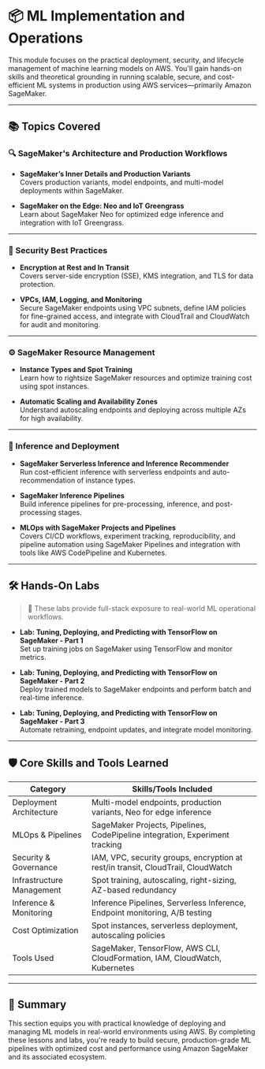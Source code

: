 # 📦 ML Implementation and Operations

This module focuses on the practical deployment, security, and lifecycle management of machine learning models on AWS. You'll gain hands-on skills and theoretical grounding in running scalable, secure, and cost-efficient ML systems in production using AWS services—primarily Amazon SageMaker.

---

## 📚 Topics Covered

### 🔍 SageMaker's Architecture and Production Workflows
- **SageMaker’s Inner Details and Production Variants**  
  Covers production variants, model endpoints, and multi-model deployments within SageMaker.
  
- **SageMaker on the Edge: Neo and IoT Greengrass**  
  Learn about SageMaker Neo for optimized edge inference and integration with IoT Greengrass.

---

### 🔐 Security Best Practices
- **Encryption at Rest and In Transit**  
  Covers server-side encryption (SSE), KMS integration, and TLS for data protection.

- **VPCs, IAM, Logging, and Monitoring**  
  Secure SageMaker endpoints using VPC subnets, define IAM policies for fine-grained access, and integrate with CloudTrail and CloudWatch for audit and monitoring.

---

### ⚙️ SageMaker Resource Management
- **Instance Types and Spot Training**  
  Learn how to rightsize SageMaker resources and optimize training cost using spot instances.

- **Automatic Scaling and Availability Zones**  
  Understand autoscaling endpoints and deploying across multiple AZs for high availability.

---

### 🚀 Inference and Deployment
- **SageMaker Serverless Inference and Inference Recommender**  
  Run cost-efficient inference with serverless endpoints and auto-recommendation of instance types.

- **SageMaker Inference Pipelines**  
  Build inference pipelines for pre-processing, inference, and post-processing stages.

- **MLOps with SageMaker Projects and Pipelines**  
  Covers CI/CD workflows, experiment tracking, reproducibility, and pipeline automation using SageMaker Pipelines and integration with tools like AWS CodePipeline and Kubernetes.

---

## 🛠️ Hands-On Labs

> 🔬 These labs provide full-stack exposure to real-world ML operational workflows.

- **Lab: Tuning, Deploying, and Predicting with TensorFlow on SageMaker - Part 1**  
  Set up training jobs on SageMaker using TensorFlow and monitor metrics.

- **Lab: Tuning, Deploying, and Predicting with TensorFlow on SageMaker - Part 2**  
  Deploy trained models to SageMaker endpoints and perform batch and real-time inference.

- **Lab: Tuning, Deploying, and Predicting with TensorFlow on SageMaker - Part 3**  
  Automate retraining, endpoint updates, and integrate model monitoring.

---

## 🛡️ Core Skills and Tools Learned

| Category                    | Skills/Tools Included                                                                 |
|-----------------------------|----------------------------------------------------------------------------------------|
| Deployment Architecture     | Multi-model endpoints, production variants, Neo for edge inference                    |
| MLOps & Pipelines           | SageMaker Projects, Pipelines, CodePipeline integration, Experiment tracking          |
| Security & Governance       | IAM, VPC, security groups, encryption at rest/in transit, CloudTrail, CloudWatch      |
| Infrastructure Management   | Spot training, autoscaling, right-sizing, AZ-based redundancy                         |
| Inference & Monitoring      | Inference Pipelines, Serverless Inference, Endpoint monitoring, A/B testing           |
| Cost Optimization           | Spot instances, serverless deployment, autoscaling policies                           |
| Tools Used                  | SageMaker, TensorFlow, AWS CLI, CloudFormation, IAM, CloudWatch, Kubernetes           |

---


## 🧠 Summary

This section equips you with practical knowledge of deploying and managing ML models in real-world environments using AWS. By completing these lessons and labs, you're ready to build secure, production-grade ML pipelines with optimized cost and performance using Amazon SageMaker and its associated ecosystem.

